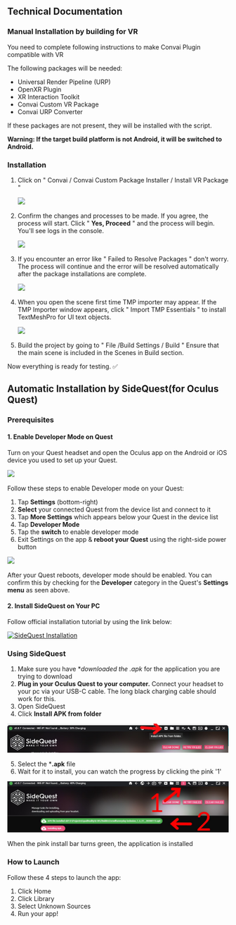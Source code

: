 ## Technical Documentation

### Manual Installation by building for VR 
You need to complete following instructions to make Convai Plugin compatible with VR

The following packages will be needed:
- Universal Render Pipeline (URP)
- OpenXR Plugin
- XR Interaction Toolkit
- Convai Custom VR Package
- Convai URP Converter
  
If these packages are not present, they will be installed with the script.

**Warning: If the target build platform is not Android, it will be switched to Android.**

### Installation
1. Click on " Convai / Convai Custom Package Installer / Install VR Package "

   <img src="https://3358478024-files.gitbook.io/~/files/v0/b/gitbook-x-prod.appspot.com/o/spaces%2FEtUJA212Zc1S9ACc8T4l%2Fuploads%2F21bOM5YePk9F46dEKSkr%2FConvaiCustomPackageInstaller.png?alt=media&token=c20d32f6-aff5-459f-8213-e0ce83bc8f1d">
   
2. Confirm the changes and processes to be made. If you agree, the process will start. Click " **Yes, Proceed** " and the process will begin. You'll see logs in the console.

   <img src="https://3358478024-files.gitbook.io/~/files/v0/b/gitbook-x-prod.appspot.com/o/spaces%2FEtUJA212Zc1S9ACc8T4l%2Fuploads%2FGy6nnyA0L2vgaXXLQkF9%2FConvaiCustomPackageInstallerConfirmWindow.png?alt=media&token=2ae378ec-0aac-4b34-b377-6db86af7b013">

3. If you encounter an error like " Failed to Resolve Packages " don't worry. The process will continue and the error will be resolved automatically after the package installations are complete.

   <img src="https://3358478024-files.gitbook.io/~/files/v0/b/gitbook-x-prod.appspot.com/o/spaces%2FEtUJA212Zc1S9ACc8T4l%2Fuploads%2FPfhlasAaDsBnTIckCmct%2FVRLogs.png?alt=media&token=8dff5c2d-7331-4815-9254-34022be73dd3">

4. When you open the scene first time TMP importer may appear. If the TMP Importer window appears, click " Import TMP Essentials " to install TextMeshPro for UI text objects.

   <img src="https://3358478024-files.gitbook.io/~/files/v0/b/gitbook-x-prod.appspot.com/o/spaces%2FEtUJA212Zc1S9ACc8T4l%2Fuploads%2F69nbgYYrti9eBL9Ogfbo%2FAutomaticallyImportTMPEssentials.png?alt=media&token=31bdc58f-c282-4d6d-88db-8ff7ae9a1045">

5. Build the project by going to " File /Build Settings / Build " Ensure that the main scene is included in the Scenes in Build section.

Now everything is ready for testing. ✅

## Automatic Installation by SideQuest(for Oculus Quest)

### Prerequisites

#### 1. Enable Developer Mode on Quest

Turn on your Quest headset and open the Oculus app on the Android or iOS device you used to set up your Quest.

<img src="https://cdn-learn.adafruit.com/assets/assets/000/086/760/medium800/hacks_app-dev-mode.png?1578521683">

Follow these steps to enable Developer mode on your Quest:

1. Tap **Settings** (bottom-right)
2. **Select** your connected Quest from the device list and connect to it
3. Tap **More Settings** which appears below your Quest in the device list
4. Tap **Developer Mode**
5. Tap the **switch** to enable developer mode
6. Exit Settings on the app & **reboot your Quest** using the right-side power button

<img src="https://cdn-learn.adafruit.com/assets/assets/000/086/757/medium800/hacks_quest-dev-menu.png?1578521198">

After your Quest reboots, developer mode should be enabled. You can confirm this by checking for the **Developer** category in the Quest's **Settings menu** as seen above.

#### 2. Install SideQuest on Your PC

Follow official installation tutorial by using the link below:

[![SideQuest Installation](https://img.youtube.com/vi/d7qeXI-h4A8/0.jpg)](https://www.youtube.com/watch?v=d7qeXI-h4A8)

### Using SideQuest

1. Make sure you have **downloaded the *.apk** for the application you are trying to download
2. **Plug in your  Oculus Quest  to your computer.** Connect your headset to your pc via your USB-C cable. The long black charging cable should work for this.
3. Open SideQuest
4. Click **Install APK from folder**

<img src="https://github.com/akinogunc/VR-Assistant-Convai/blob/main/sidequest1.png">

5. Select the  ***.apk** file
6. Wait for it to install, you can watch the progress by clicking the pink '1'

<img src="https://github.com/akinogunc/VR-Assistant-Convai/blob/main/sidequest2.jpeg">

When the  pink install bar turns green,  the application is installed

### How to Launch

Follow these 4 steps to launch the app:

1. Click Home
2. Click Library
3. Select Unknown Sources
4. Run your app!

